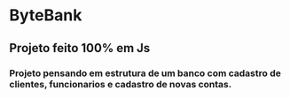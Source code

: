 # ByteBank

## Projeto feito 100% em Js



### Projeto pensando em estrutura de um banco com cadastro de clientes, funcionarios e cadastro de novas contas.

 